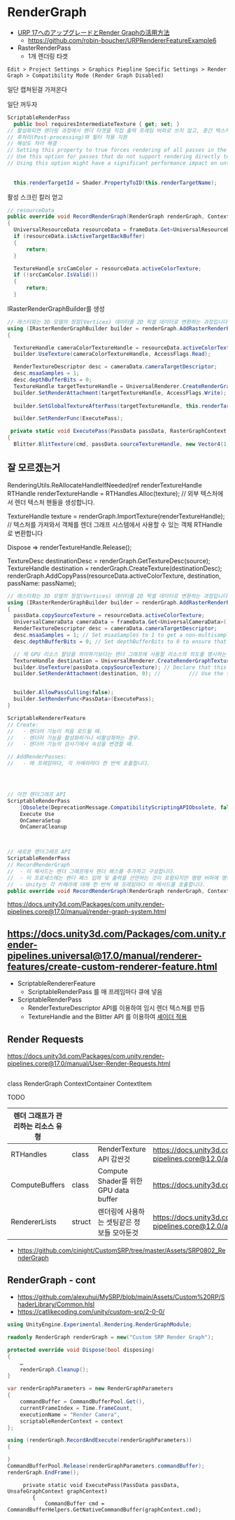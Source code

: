 
# RenderGraph


- [URP 17へのアップグレードとRender Graphの活用方法](https://www.youtube.com/watch?v=jATxYUVIlH0)
  - https://github.com/robin-boucher/URPRendererFeatureExample6
- RasterRenderPass
  - 1개 렌더링 타겟
 

`Edit > Project Settings > Graphics Piepline Specific Settings > Render Graph > Compatibility Mode (Render Graph Disabled)`

일단 캡쳐된걸 가져온다

일단 꺼두자
```cs
ScriptableRenderPass
  public bool requiresIntermediateTexture { get; set; }
// 활성화되면 렌더링 과정에서 렌더 타겟을 직접 출력 프레임 버퍼로 쓰지 않고, 중간 텍스처에 렌더링한 뒤 후처리 또는 복사 후 최종 프레임 버퍼로 전달합니다.
// 후처리(Post-processing)와 필터 적용 지원
// 해상도 차이 해결
// Setting this property to true forces rendering of all passes in the URP frame via an intermediate texture.
// Use this option for passes that do not support rendering directly to the backbuffer or that require sampling the active color target.
// Using this option might have a significant performance impact on untethered VR platforms.
  
  
  this.renderTargetId = Shader.PropertyToID(this.renderTargetName);

```

활성 스크린 칼러 얻고

``` cs
// resourceData
public override void RecordRenderGraph(RenderGraph renderGraph, ContextContainer frameData)
{
  UniversalResourceData resourceData = frameData.Get<UniversalResourceData>();
  if (resourceData.isActiveTargetBackBuffer)
  {
      return;
  }

  TextureHandle srcCamColor = resourceData.activeColorTexture;
  if (!srcCamColor.IsValid())
  {
      return;
  }
```

IRasterRenderGraphBuilder를 생성

``` cs
// 래스터화는 3D 모델의 정점(Vertices) 데이터를 2D 픽셀 데이터로 변환하는 과정입니다.
using (IRasterRenderGraphBuilder builder = renderGraph.AddRasterRenderPass(passName, out PassData passData))
{

  TextureHandle cameraColorTextureHandle = resourceData.activeColorTexture;
  builder.UseTexture(cameraColorTextureHandle, AccessFlags.Read);

  RenderTextureDescriptor desc = cameraData.cameraTargetDescriptor;
  desc.msaaSamples = 1;
  desc.depthBufferBits = 0;
  TextureHandle targetTextureHandle = UniversalRenderer.CreateRenderGraphTexture(renderGraph, desc, this.renderTargetName, true);
  builder.SetRenderAttachment(targetTextureHandle, AccessFlags.Write);
  
  builder.SetGlobalTextureAfterPass(targetTextureHandle, this.renderTargetId);

  builder.SetRenderFunc(ExecutePass);

```


``` cs
 private static void ExecutePass(PassData passData, RasterGraphContext graphContext)
{
  Blitter.BlitTexture(cmd, passData.sourceTextureHandle, new Vector4(1, 1, 0, 0), passData.material, 0);
```
                    

## 잘 모르겠는거

RenderingUtils.ReAllocateHandleIfNeeded(ref renderTextureHandle
RTHandle renderTextureHandle = RTHandles.Alloc(texture); // 외부 텍스처에서 렌더 텍스처 핸들을 생성합니다.

TextureHandle texture = renderGraph.ImportTexture(renderTextureHandle); // 텍스처를 가져와서 객체를 렌더 그래프 시스템에서 사용할 수 있는 객체 RTHandle로 변환합니다

Dispose => renderTextureHandle.Release();




TextureDesc destinationDesc = renderGraph.GetTextureDesc(source);
TextureHandle destination = renderGraph.CreateTexture(destinationDesc);  
renderGraph.AddCopyPass(resourceData.activeColorTexture, destination, passName: passName);




``` cs
// 래스터화는 3D 모델의 정점(Vertices) 데이터를 2D 픽셀 데이터로 변환하는 과정입니다.
using (IRasterRenderGraphBuilder builder = renderGraph.AddRasterRenderPass(passName, out PassData passData))
{
  passData.copySourceTexture = resourceData.activeColorTexture;
  UniversalCameraData cameraData = frameData.Get<UniversalCameraData>();
  RenderTextureDescriptor desc = cameraData.cameraTargetDescriptor;
  desc.msaaSamples = 1; // Set msaaSamples to 1 to get a non-multisampled destination texture.
  desc.depthBufferBits = 0; // Set depthBufferBits to 0 to ensure that the CreateRenderGraphTexture method creates a color texture and not a depth texture.

  // 제 GPU 리소스 할당을 의미하기보다는 렌더 그래프에 사용할 리소스의 의도를 명시하는 역할을 합니다.
  TextureHandle destination = UniversalRenderer.CreateRenderGraphTexture(renderGraph, desc, "CopyTexture", false);
  builder.UseTexture(passData.copySourceTexture); // Declare that this pass uses the input texture.
  builder.SetRenderAttachment(destination, 0); //         /// Use the texture as an rendertarget attachment.


  builder.AllowPassCulling(false);
  builder.SetRenderFunc<PassData>(ExecutePass);
}
```



``` csharp
ScriptableRendererFeature
// Create:
//   - 렌더러 기능이 처음 로드될 때.
//   - 렌더러 기능을 활성화하거나 비활성화하는 경우.
//   - 렌더러 기능의 검사기에서 속성을 변경할 때.

// AddRenderPasses:
//   - 매 프레임마다, 각 카메라마다 한 번씩 호출합니다.




// 이전 렌더그래프 API
ScriptableRenderPass
    [Obsolete(DeprecationMessage.CompatibilityScriptingAPIObsolete, false)]
    Execute	Use
    OnCameraSetup
    OnCameraCleanup



// 새로운 렌더그래프 API
ScriptableRenderPass
// RecordRenderGraph
//  - 이 메서드는 렌더 그래프에서 렌더 패스를 추가하고 구성합니다.
//  - 이 프로세스에는 렌더 패스 입력 및 출력을 선언하는 것이 포함되지만 명령 버퍼에 명령을 추가하는 것은 포함되지 않습니다.
//  - Unity는 각 카메라에 대해 한 번씩 매 프레임마다 이 메서드를 호출합니다.
public override void RecordRenderGraph(RenderGraph renderGraph, ContextContainer frameData)
```

https://docs.unity3d.com/Packages/com.unity.render-pipelines.core@17.0/manual/render-graph-system.html

## https://docs.unity3d.com/Packages/com.unity.render-pipelines.universal@17.0/manual/renderer-features/create-custom-renderer-feature.html

- ScriptableRendererFeature
  - ScriptableRenderPass 를 매 프레임마다 큐에 넣음
- ScriptableRenderPass
  - RenderTextureDescriptor API를 이용하여 임시 렌더 텍스쳐를 만듬
  - TextureHandle and the Blitter API 를 이용하여 [셰이더 적용](https://docs.unity3d.com/Packages/com.unity.render-pipelines.universal@17.0/manual/renderer-features/create-custom-renderer-feature.html#example-shader)


## Render Requests

https://docs.unity3d.com/Packages/com.unity.render-pipelines.core@17.0/manual/User-Render-Requests.html

## 


class
    RenderGraph
    ContextContainer
    ContextItem

TODO

| 렌더 그래프가 관리하는 리소스 유형 |        |                                            |                                                                                                                                   |
| ---------------------------------- | ------ | ------------------------------------------ | --------------------------------------------------------------------------------------------------------------------------------- |
| RTHandles                          | class  | RenderTexture API 감싼것                   | <https://docs.unity3d.com/Packages/com.unity.render-pipelines.core@12.0/api/UnityEngine.Rendering.RTHandles.html>                 |
| ComputeBuffers                     | class  | Compute Shader를 위한 GPU data buffer      | <https://docs.unity3d.com/ScriptReference/ComputeBuffer.html>                                                                     |
| RendererLists                      | struct | 렌더링에 사용하는 셋팅같은 정보들 모아둔것 | <https://docs.unity3d.com/Packages/com.unity.render-pipelines.core@12.0/api/UnityEngine.Experimental.Rendering.RendererList.html> |

- <https://github.com/cinight/CustomSRP/tree/master/Assets/SRP0802_RenderGraph>






## RenderGraph - cont

- https://github.com/alexuhui/MySRP/blob/main/Assets/Custom%20RP/ShaderLibrary/Common.hlsl
- https://catlikecoding.com/unity/custom-srp/2-0-0/

``` cs
using UnityEngine.Experimental.Rendering.RenderGraphModule;

readonly RenderGraph renderGraph = new("Custom SRP Render Graph");

protected override void Dispose(bool disposing)
{
    …
    renderGraph.Cleanup();
}

var renderGraphParameters = new RenderGraphParameters
{
    commandBuffer = CommandBufferPool.Get(),
    currentFrameIndex = Time.frameCount,
    executionName = "Render Camera",
    scriptableRenderContext = context
};

using (renderGraph.RecordAndExecute(renderGraphParameters))
{

}
CommandBufferPool.Release(renderGraphParameters.commandBuffer);
renderGraph.EndFrame();

```




         private static void ExecutePass(PassData passData, UnsafeGraphContext graphContext)
            {
                CommandBuffer cmd = CommandBufferHelpers.GetNativeCommandBuffer(graphContext.cmd);
